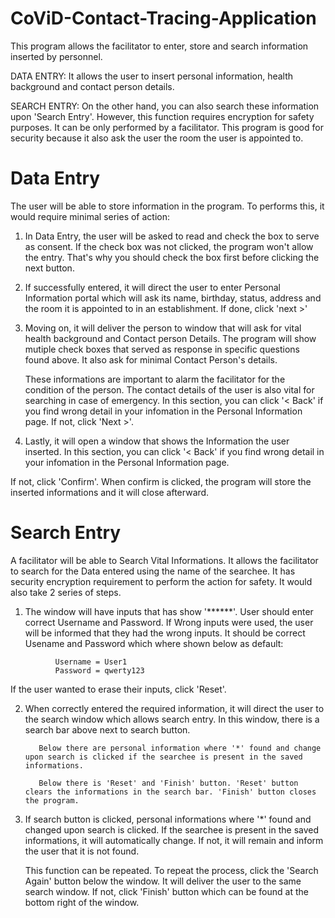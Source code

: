 # CoViD-Contact-Tracing-Application
This program allows the facilitator to enter, store and search information inserted by personnel.

DATA ENTRY:  It allows the user to insert personal information, health background and contact person details. 

SEARCH ENTRY: On the other hand, you can also search these information upon 'Search Entry'. However, this function requires encryption for safety purposes. It can be only performed by a facilitator. This program is good for security because it also ask the user the room the user is appointed to.

# Data Entry
The user will be able to store information in the program. To performs this, it would require minimal series of action:

1. In Data Entry, the user will be asked to read and check the box to serve as consent. If the check box was not clicked, the program won't allow the entry. That's why you should check the box first before clicking the next button.

   
2. If successfully entered, it will direct the user to enter Personal Information portal which will ask its name, birthday, status, address and the room it is appointed to in an establishment. If done, click 'next >'


3. Moving on, it will deliver the person to window that will ask for vital health background and Contact person Details. The program will show mutiple check boxes that served as response in specific questions found above. It also ask for minimal Contact Person's details.
  
   These informations are important to alarm the facilitator for the condition of the person. The contact details of the user is also vital for searching in case of emergency. In this section, you can click '< Back' if you find wrong detail in your infomation in the Personal Information page. If not, click 'Next >'.


6. Lastly, it will open a window that shows the Information the user inserted. In this section, you can click '< Back' if you find wrong detail in your infomation in the Personal Information page.

  If not, click 'Confirm'. When confirm is clicked, the program will store the inserted informations and it will close afterward.

# Search Entry
A facilitator will be able to Search Vital Informations. It allows the facilitator to search for the Data entered using the name of the searchee. It has security encryption requirement to perform the action for safety. It would also take 2 series of steps.


1. The window will have inputs that has show '******'. User should enter correct Username and Password. If Wrong inputs were used, the user will be informed that they had the wrong inputs. It should be correct Usename and Password which where shown below as default:

```
          Username = User1
          Password = qwerty123
```
If the user wanted to erase their inputs, click 'Reset'.

2. When correctly entered the required information, it will direct the user to the search window which allows search entry. In this window, there is a search bar above next to search button.

          Below there are personal information where '*' found and change upon search is clicked if the searchee is present in the saved informations.
   
          Below there is 'Reset' and 'Finish' button. 'Reset' button clears the informations in the search bar. 'Finish' button closes the program.


4. If search button is clicked, personal informations where '*' found and changed upon search is clicked. If the searchee is present in the saved informations, it will automatically change. If not, it will remain and inform the user that it is not found.

   This function can be repeated. To repeat the process, click the 'Search Again' button below the window. It will deliver the user to the same search window. If not, click 'Finish' button which can be found at the bottom right of the window.
